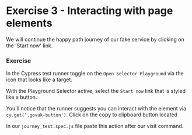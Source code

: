 # Exercise 3 - Interacting with page elements

We will continue the happy path journey of our fake service by clicking on the 'Start now' link. 


 ### Exercise

In the Cypress test runner toggle on the `Open Selector Playground` via the icon that looks like a target. 

With the Playground Selector active, select the `Start now` link that is styled like a button.

You'll notice that the runner suggests you can interact with the element via `cy.get('.govuk-button')`. Click on the copy to clipboard button located 

In our `journey_test.spec.js` file paste this action after our visit command. 